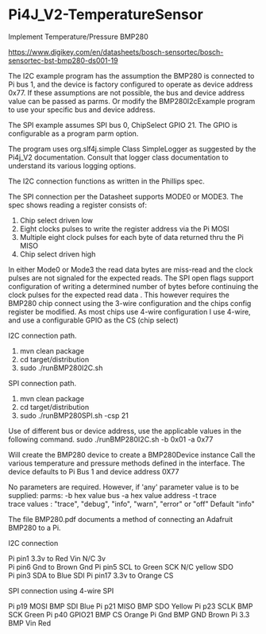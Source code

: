 # Pi4J_V2-TemperatureSensor

Implement Temperature/Pressure BMP280

https://www.digikey.com/en/datasheets/bosch-sensortec/bosch-sensortec-bst-bmp280-ds001-19

The I2C example program has the assumption the BMP280 is connected to Pi bus 1, and the device is factory configured to
operate as device address 0x77. If these assumptions are not possible, the bus and device address value can be passed
as parms. Or modify the BMP280I2cExample program to use your specific bus and device address.


The SPI example assumes SPI bus 0, ChipSelect GPIO 21. The GPIO is configurable as a program parm option.

The program uses org.slf4j.simple Class SimpleLogger as suggested by the Pi4j_V2 documentation. Consult that logger
class documentation to understand its various logging options.

The I2C connection functions as written in the Phillips spec.

The SPI connection per the Datasheet supports MODE0 or MODE3.  The spec shows reading a register consists of:
1. Chip select driven low 
2. Eight clocks pulses to write the register address via the Pi MOSI
3. Multiple eight clock pulses for each byte of data returned thru the Pi MISO
4. Chip select driven high

In either Mode0 or Mode3 the read data bytes are miss-read and the clock pulses are not signaled for the expected reads.
The SPI open flags support configuration of writing a determined number of bytes before continuing the clock pulses
for the expected read data . This however requires the BMP280 chip connect using the 3-wire configuration and 
the chips config register be modified. As most chips use 4-wire configuration I use 4-wire, and use a configurable 
GPIO as the CS (chip select)


I2C connection path.
1. mvn clean package
2. cd target/distribution
3. sudo ./runBMP280I2C.sh

SPI connection path.
1. mvn clean package
2. cd target/distribution
3. sudo ./runBMP280SPI.sh -csp 21




Use of different bus or device address, use the applicable values in the following command. 
sudo ./runBMP280I2C.sh -b 0x01 -a 0x77  


Will create the BMP280 device to create a BMP280Device instance Call the various temperature and pressure methods
defined in the interface. The device defaults to Pi Bus 1 and device address 0X77

No parameters are required. However, if 'any' parameter value is to be supplied:
parms: -b hex value bus -a hex value address -t trace  
trace values : "trace", "debug", "info", "warn", "error" or "off"  Default "info"

The file BMP280.pdf documents a method of connecting an Adafruit BMP280 to a Pi.


I2C connection 

Pi pin1  3.3v     to 	Red    Vin
                  N/C   3v	
Pi pin6  Gnd      to    Brown  Gnd
Pi pin5  SCL      to    Green  SCK
                 N/C    yellow SDO    
Pi pin3  SDA      to    Blue   SDI
Pi pin17 3.3v     to    Orange CS 



SPI connection using 4-wire SPI

Pi p19 MOSI            BMP SDI  Blue
Pi p21 MISO            BMP SDO  Yellow
Pi p23 SCLK            BMP SCK  Green
Pi p40 GPIO21          BMP CS   Orange
Pi Gnd                 BMP GND  Brown
Pi 3.3                 BMP Vin  Red


